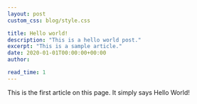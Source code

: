 ```yaml
---
layout: post
custom_css: blog/style.css

title: Hello world!
description: "This is a hello world post."
excerpt: "This is a sample article."
date: 2020-01-01T00:00:00+00:00
author:

read_time: 1
---
```


This is the first article on this page. It simply says Hello World!
